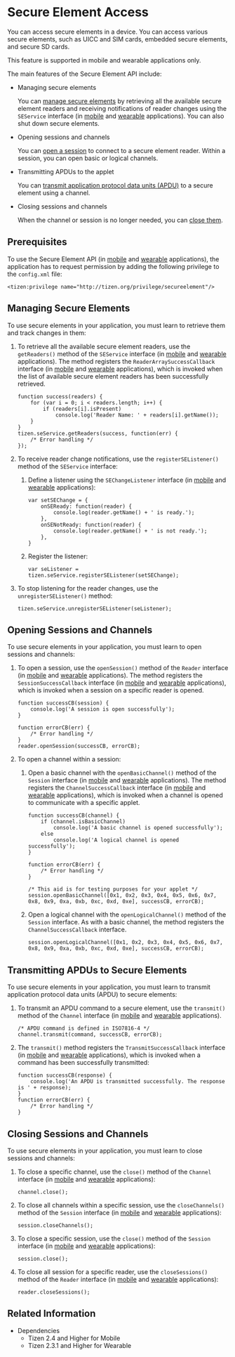 # Secure Element Access

You can access secure elements in a device. You can access various secure elements, such as UICC and SIM cards, embedded secure elements, and secure SD cards.

This feature is supported in mobile and wearable applications only.

The main features of the Secure Element API include:

- Managing secure elements   

  You can [manage secure elements](#managing-secure-elements) by retrieving all the available secure element readers and receiving notifications of reader changes using the `SEService` interface (in [mobile](../../api/latest/device_api/mobile/tizen/se.html#SEService) and [wearable](../../api/latest/device_api/wearable/tizen/se.html#SEService) applications). You can also shut down secure elements.

- Opening sessions and channels   

  You can [open a session](#opening-sessions-and-channels) to connect to a secure element reader. Within a session, you can open basic or logical channels.

- Transmitting APDUs to the applet

  You can [transmit application protocol data units (APDU)](#transmitting-apdus-to-secure-elements) to a secure element using a channel.

- Closing sessions and channels

  When the channel or session is no longer needed, you can [close them](#closing-sessions-and-channels).

## Prerequisites

To use the Secure Element API (in [mobile](../../api/latest/device_api/mobile/tizen/se.html) and [wearable](../../api/latest/device_api/wearable/tizen/se.html) applications), the application has to request permission by adding the following privilege to the `config.xml` file:

```
<tizen:privilege name="http://tizen.org/privilege/secureelement"/>
```

## Managing Secure Elements

To use secure elements in your application, you must learn to retrieve them and track changes in them:

1. To retrieve all the available secure element readers, use the `getReaders()` method of the `SEService` interface (in [mobile](../../api/latest/device_api/mobile/tizen/se.html#SEService) and [wearable](../../api/latest/device_api/wearable/tizen/se.html#SEService) applications). The method registers the `ReaderArraySuccessCallback` interface (in [mobile](../../api/latest/device_api/mobile/tizen/se.html#ReaderArraySuccessCallback) and [wearable](../../api/latest/device_api/wearable/tizen/se.html#ReaderArraySuccessCallback) applications), which is invoked when the list of available secure element readers has been successfully retrieved.

   ```
   function success(readers) {
       for (var i = 0; i < readers.length; i++) {
           if (readers[i].isPresent)
               console.log('Reader Name: ' + readers[i].getName());
       }
   }
   tizen.seService.getReaders(success, function(err) {
       /* Error handling */
   });
   ```

2. To receive reader change notifications, use the `registerSEListener()` method of the `SEService` interface:

   1. Define a listener using the `SEChangeListener` interface (in [mobile](../../api/latest/device_api/mobile/tizen/se.html#SEChangeListener) and [wearable](../../api/latest/device_api/wearable/tizen/se.html#SEChangeListener) applications):

      ```
      var setSEChange = {
          onSEReady: function(reader) {
              console.log(reader.getName() + ' is ready.');
          },
          onSENotReady: function(reader) {
              console.log(reader.getName() + ' is not ready.');
          },
      }
      ```

   2. Register the listener:

      ```
      var seListener = tizen.seService.registerSEListener(setSEChange);
      ```

3. To stop listening for the reader changes, use the `unregisterSEListener()` method:

   ```
   tizen.seService.unregisterSEListener(seListener);
   ```

## Opening Sessions and Channels

To use secure elements in your application, you must learn to open sessions and channels:

1. To open a session, use the `openSession()` method of the `Reader` interface (in [mobile](../../api/latest/device_api/mobile/tizen/se.html#Reader) and [wearable](../../api/latest/device_api/wearable/tizen/se.html#Reader) applications). The method registers the `SessionSuccessCallback` interface (in [mobile](../../api/latest/device_api/mobile/tizen/se.html#SessionSuccessCallback) and [wearable](../../api/latest/device_api/wearable/tizen/se.html#SessionSuccessCallback) applications), which is invoked when a session on a specific reader is opened.

   ```
   function successCB(session) {
       console.log('A session is open successfully');
   }

   function errorCB(err) {
       /* Error handling */
   }
   reader.openSession(successCB, errorCB);
   ```

2. To open a channel within a session:

   1. Open a basic channel with the `openBasicChannel()` method of the `Session` interface (in [mobile](../../api/latest/device_api/mobile/tizen/se.html#Session) and [wearable](../../api/latest/device_api/wearable/tizen/se.html#Session) applications). The method registers the `ChannelSuccessCallback` interface (in [mobile](../../api/latest/device_api/mobile/tizen/se.html#ChannelSuccessCallback) and [wearable](../../api/latest/device_api/wearable/tizen/se.html#ChannelSuccessCallback) applications), which is invoked when a channel is opened to communicate with a specific applet.

      ```
      function successCB(channel) {
          if (channel.isBasicChannel)
              console.log('A basic channel is opened successfully');
          else
              console.log('A logical channel is opened successfully');
      }

      function errorCB(err) {
          /* Error handling */
      }

      /* This aid is for testing purposes for your applet */
      session.openBasicChannel([0x1, 0x2, 0x3, 0x4, 0x5, 0x6, 0x7, 0x8, 0x9, 0xa, 0xb, 0xc, 0xd, 0xe], successCB, errorCB);
      ```

   2. Open a logical channel with the `openLogicalChannel()` method of the `Session` interface. As with a basic channel, the method registers the `ChannelSuccessCallback` interface.

      ```
      session.openLogicalChannel([0x1, 0x2, 0x3, 0x4, 0x5, 0x6, 0x7, 0x8, 0x9, 0xa, 0xb, 0xc, 0xd, 0xe], successCB, errorCB);
      ```

## Transmitting APDUs to Secure Elements

To use secure elements in your application, you must learn to transmit application protocol data units (APDU) to secure elements:

1. To transmit an APDU command to a secure element, use the `transmit()` method of the `Channel` interface (in [mobile](../../api/latest/device_api/mobile/tizen/se.html#Channel) and [wearable](../../api/latest/device_api/wearable/tizen/se.html#Channel) applications).

   ```
   /* APDU command is defined in ISO7816-4 */
   channel.transmit(command, successCB, errorCB);
   ```

2. The `transmit()` method registers the `TransmitSuccessCallback` interface (in [mobile](../../api/latest/device_api/mobile/tizen/se.html#TransmitSuccessCallback) and [wearable](../../api/latest/device_api/wearable/tizen/se.html#TransmitSuccessCallback) applications), which is invoked when a command has been successfully transmitted:

   ```
   function successCB(response) {
       console.log('An APDU is transmitted successfully. The response is ' + response);
   }
   function errorCB(err) {
       /* Error handling */
   }
   ```

## Closing Sessions and Channels

To use secure elements in your application, you must learn to close sessions and channels:

1. To close a specific channel, use the `close()` method of the `Channel` interface (in [mobile](../../api/latest/device_api/mobile/tizen/se.html#Channel) and [wearable](../../api/latest/device_api/wearable/tizen/se.html#Channel) applications):

   ```
   channel.close();
   ```

2. To close all channels within a specific session, use the `closeChannels()` method of the `Session` interface (in [mobile](../../api/latest/device_api/mobile/tizen/se.html#Session) and [wearable](../../api/latest/device_api/wearable/tizen/se.html#Session) applications):

   ```
   session.closeChannels();
   ```

3. To close a specific session, use the `close()` method of the `Session` interface (in [mobile](../../api/latest/device_api/mobile/tizen/se.html#Session) and [wearable](../../api/latest/device_api/wearable/tizen/se.html#Session) applications):

   ```
   session.close();
   ```

4. To close all session for a specific reader, use the `closeSessions()` method of the `Reader` interface (in [mobile](../../api/latest/device_api/mobile/tizen/se.html#Reader) and [wearable](../../api/latest/device_api/wearable/tizen/se.html#Reader) applications):

   ```
   reader.closeSessions();
   ```


## Related Information
* Dependencies   
   - Tizen 2.4 and Higher for Mobile
   - Tizen 2.3.1 and Higher for Wearable
